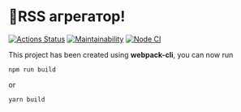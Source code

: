 # 🚀RSS агрегатор!

[![Actions Status](https://github.com/Rema04Dev/RSS-agregator/workflows/hexlet-check/badge.svg)](https://github.com/Rema04Dev/RSS-agregator/actions)
[![Maintainability](https://api.codeclimate.com/v1/badges/dc34131b1c83f7513eab/maintainability)](https://codeclimate.com/github/Rema04Dev/RSS-agregator/maintainability)
[![Node CI](https://codeclimate.com/github/Rema04Dev/RSS-agregator/actions/workflows/nodejs.yml/badge.svg)](https://github.com/popova-iu-iu/frontend-project-11/actions)

This project has been created using **webpack-cli**, you can now run

```
npm run build
```

or

```
yarn build
```
